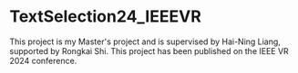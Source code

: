# TextSelection24_IEEEVR
This project is my Master's project and is supervised by Hai-Ning Liang, supported by Rongkai Shi.
This project has been published on the IEEE VR 2024 conference.
